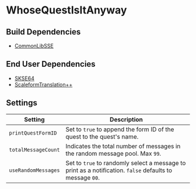 # WhoseQuestIsItAnyway

## Build Dependencies
* [CommonLibSSE](https://github.com/Ryan-rsm-McKenzie/CommonLibSSE)

## End User Dependencies
* [SKSE64](https://skse.silverlock.org/)
* [ScaleformTranslation++](https://github.com/Ryan-rsm-McKenzie/ScaleformTranslationPP)

## Settings
Setting | Description
--- | ---
`printQuestFormID` | Set to `true` to append the form ID of the quest to the quest's name.
`totalMessageCount` | Indicates the total number of messages in the random message pool. Max `99`.
`useRandomMessages` | Set to `true` to randomly select a message to print as a notification. `false` defaults to message `00`.
